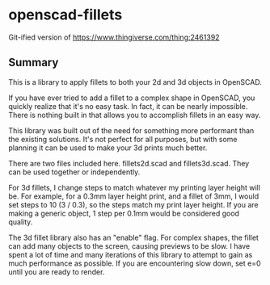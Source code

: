 # openscad-fillets
Git-ified version of https://www.thingiverse.com/thing:2461392

## Summary

This is a library to apply fillets to both your 2d and 3d objects in OpenSCAD.

If you have ever tried to add a fillet to a complex shape in OpenSCAD, you quickly realize that it's no easy task. In fact, it can be nearly impossible. There is nothing built in that allows you to accomplish fillets in an easy way.

This library was built out of the need for something more performant than the existing solutions. It's not perfect for all purposes, but with some planning it can be used to make your 3d prints much better.

There are two files included here. fillets2d.scad and fillets3d.scad. They can be used together or independently.

For 3d fillets, I change steps to match whatever my printing layer height will be. For example, for a 0.3mm layer height print, and a fillet of 3mm, I would set steps to 10 (3 / 0.3), so the steps match my print layer height. If you are making a generic object, 1 step per 0.1mm would be considered good quality.

The 3d fillet library also has an "enable" flag. For complex shapes, the fillet can add many objects to the screen, causing previews to be slow. I have spent a lot of time and many iterations of this library to attempt to gain as much performance as possible. If you are encountering slow down, set e=0 until you are ready to render.
